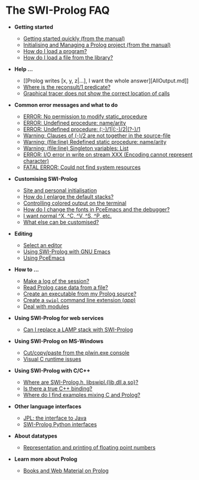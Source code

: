 # The SWI-Prolog FAQ

  - __Getting started__
    - [Getting started quickly (from the manual)](</pldoc/man?section=quickstart>)
    - [Initialising and Managing a Prolog project (from the manual)](</pldoc/man?section=IDE>)
    - [How do I load a program?](LoadProgram.md)
    - [How do I load a file from the library?](LoadLibrary.md)

  - __Help ...__
    - [[Prolog writes [x, y, z|...], I want the whole answer][AllOutput.md]]
    - [Where is the reconsult/1 predicate?](reconsult.md)
    - [Graphical tracer does not show the correct location of calls](GTraceWrongLocation.md)

  - __Common error messages and what to do__
    - [ERROR: No permission to modify static_procedure](DynamicCode.md)
    - [ERROR: Undefined procedure: name/arity](UndefinedCode.md)
    - [ERROR: Undefined procedure: (:-)/1|(:-)/2|(?-)/1](ToplevelMode.md)
    - [Warning: Clauses of (-)/2 are not together in the source-file](MinusInHead.md)
    - [Warning: (file:line) Redefined static procedure: name/arity](Multifile.md)
    - [Warning: (file:line) Singleton variables: List](SingletonVar.md)
    - [ERROR: I/O error in write on stream XXX (Encoding cannot represent character)](CharEncoding.md)
    - [FATAL ERROR: Could not find system resources](FindResources.md)

  - __Customising SWI-Prolog__
    - [Site and personal initialisation](PlInitialisation.md)
    - [How do I enlarge the default stacks?](StackSizes.md)
    - [Controlling colored output on the terminal](ColorConsole.md)
    - [How do I change the fonts in PceEmacs and the debugger?](PceFonts.md)
    - [I want normal ^X, ^C, ^V, ^S, ^P, etc.](WindowsAccelerators.md)
    - [What else can be customised?](Customise.md)

  - __Editing__
    - [Select an editor](BindEditor.md)
    - [Using SWI-Prolog with GNU Emacs](GnuEmacs.md)
    - [Using PceEmacs](PceEmacs.md)

  - __How to ...__
    - [Make a log of the session?](MakeLog.md)
    - [Read Prolog case data from a file?](ReadDynamicFromFile.md)
    - [Create an executable from my Prolog source?](MakeExecutable.md)
    - [Create a `swipl` command line extension (_app_)](App.md)
    - [Deal with modules](Modules.md)

  - __Using SWI-Prolog for web services__
    - [Can I replace a LAMP stack with SWI-Prolog](PrologLAMP.md)

  - __Using SWI-Prolog on MS-Windows__
    - [Cut/copy/paste from the plwin.exe console](WinCopy.md)
    - [Visual C runtime issues](VCRuntime.md)

  - __Using SWI-Prolog with C/C++__
    - [Where are SWI-Prolog.h, libswipl.{lib,dll,a,so}?](LibAndInclude.md)
    - [Is there a true C++ binding?](CppBinding.md)
    - [Where do I find examples mixing C and Prolog?](CExamples.md)

  - __Other language interfaces__
    - [JPL: the interface to Java](Java.md)
    - [SWI-Prolog Python interfaces](Python.md)

  - __About datatypes__
    - [Representation and printing of floating point numbers](floats.md)

  - __Learn more about Prolog__
    - [Books and Web Material on Prolog](PrologReading.md)
